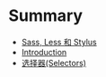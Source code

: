 # Summary

* [Sass, Less 和 Stylus](./diff/README.md)
* [Introduction](README.md)
* [选择器(Selectors)](selectors/README.md)
